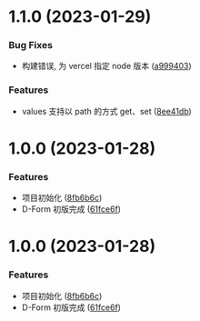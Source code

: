 # 1.1.0 (2023-01-29)


### Bug Fixes

* 构建错误, 为 vercel 指定 node 版本 ([a999403](https://github.com/DaphnisLi/D-Form/commit/a999403a914341e1bda4495207fa8ddaf5f1ae99))


### Features

* values 支持以 path 的方式 get、set ([8ee41db](https://github.com/DaphnisLi/D-Form/commit/8ee41db5015a817141b9e6eb34bbc9496afd2522))



# 1.0.0 (2023-01-28)


### Features

* 项目初始化 ([8fb6b6c](https://github.com/DaphnisLi/D-Form/commit/8fb6b6ce94befc287a1d1b911c1ec74961b64427))
* D-Form 初版完成 ([61fce6f](https://github.com/DaphnisLi/D-Form/commit/61fce6fafadd65edd3a1d1fd19b50e49622ff8bf))



# 1.0.0 (2023-01-28)


### Features

* 项目初始化 ([8fb6b6c](https://github.com/DaphnisLi/D-Form/commit/8fb6b6ce94befc287a1d1b911c1ec74961b64427))
* D-Form 初版完成 ([61fce6f](https://github.com/DaphnisLi/D-Form/commit/61fce6fafadd65edd3a1d1fd19b50e49622ff8bf))




